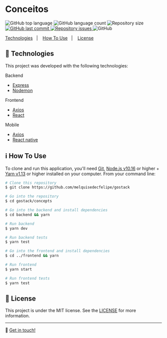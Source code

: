 <h1>Conceitos</h1>

<p>
  <img alt="GitHub top language" src="https://img.shields.io/github/languages/top/melquisedecfelipe/gostack.svg">

  <img alt="GitHub language count" src="https://img.shields.io/github/languages/count/melquisedecfelipe/gostack.svg">

  <img alt="Repository size" src="https://img.shields.io/github/repo-size/melquisedecfelipe/gostack.svg">

  <a href="https://github.com/melquisedecfelipe/gostack/commits/master">
    <img alt="GitHub last commit" src="https://img.shields.io/github/last-commit/melquisedecfelipe/gostack.svg">
  </a>

  <a href="https://github.com/melquisedecfelipe/gostack/issues">
    <img alt="Repository issues" src="https://img.shields.io/github/issues/melquisedecfelipe/gostack.svg">
  </a>

  <img alt="GitHub" src="https://img.shields.io/github/license/melquisedecfelipe/gostack.svg">
</p>

<p>
  <a href="#rocket-technologies">Technologies</a>&nbsp;&nbsp;&nbsp;|&nbsp;&nbsp;&nbsp;
  <a href="#information_source-how-to-use">How To Use</a>&nbsp;&nbsp;&nbsp;|&nbsp;&nbsp;&nbsp;
  <a href="#memo-license">License</a>
</p>

## :rocket: Technologies

This project was developed with the following technologies:

Backend

- [Express](https://expressjs.com/)
- [Nodemon](https://nodemon.io/)

Frontend

- [Axios](https://github.com/axios/axios)
- [React](https://reactjs.org/)

Mobile

- [Axios](https://github.com/axios/axios)
- [React native](https://facebook.github.io/react-native/)

## :information_source: How To Use

To clone and run this application, you'll need [Git](https://git-scm.com), [Node.js v10.16](https://nodejs.org/) or higher + [Yarn v1.13](https://yarnpkg.com/) or higher installed on your computer. From your command line:

```bash
# Clone this repository
$ git clone https://github.com/melquisedecfelipe/gostack

# Go into the repository
$ cd gostack/concepts

# Go into the backend and install dependencies
$ cd backend && yarn

# Run backend
$ yarn dev

# Run backend tests
$ yarn test

# Go into the frontend and install dependencies
$ cd ../frontend && yarn

# Run frontend
$ yarn start

# Run frontend tests
$ yarn test
```

## :memo: License

This project is under the MIT license. See the [LICENSE](https://github.com/melquisedecfelipe/gostack/blob/master/LICENSE) for more information.

---

:wave: [Get in touch!](https://www.linkedin.com/in/melquisedecfelipe/)
